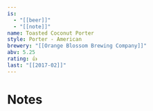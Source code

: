 ```yaml
---
is:
  - "[[beer]]"
  - "[[note]]"
name: Toasted Coconut Porter
style: Porter - American
brewery: "[[Orange Blossom Brewing Company]]"
abv: 5.25
rating: 👍
last: "[[2017-02]]"
---
```

# Notes

